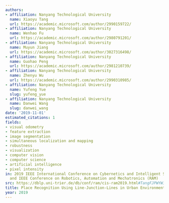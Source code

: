 ```yaml
---
authors:
- affiliation: Nanyang Technological University
  name: Xiaoyu Tang
  url: https://academic.microsoft.com/author/2990159722/
- affiliation: Nanyang Technological University
  name: Wenhao Fu
  url: https://academic.microsoft.com/author/2980791201/
- affiliation: Nanyang Technological University
  name: Muyun Jiang
  url: https://academic.microsoft.com/author/3027316498/
- affiliation: Nanyang Technological University
  name: Guohao Peng
  url: https://academic.microsoft.com/author/2981210739/
- affiliation: Nanyang Technological University
  name: Zhenyu Wu
  url: https://academic.microsoft.com/author/2990310985/
- affiliation: Nanyang Technological University
  name: Yufeng Yue
  slug: yufeng_yue
- affiliation: Nanyang Technological University
  name: Danwei Wang
  slug: danwei_wang
date: '2019-11-01'
estimated_citations: 1
fields:
- visual odometry
- feature extraction
- image segmentation
- simultaneous localization and mapping
- robustness
- visualization
- computer vision
- computer science
- artificial intelligence
- pixel intensity
in: 2019 IEEE International Conference on Cybernetics and Intelligent Systems (CIS)
  and IEEE Conference on Robotics, Automation and Mechatronics (RAM)
src: https://dblp.uni-trier.de/db/conf/ram/cis-ram2019.html#TangFJPWYW19
title: Place Recognition Using Line-Junction-Lines in Urban Environments
year: 2019
---
```

